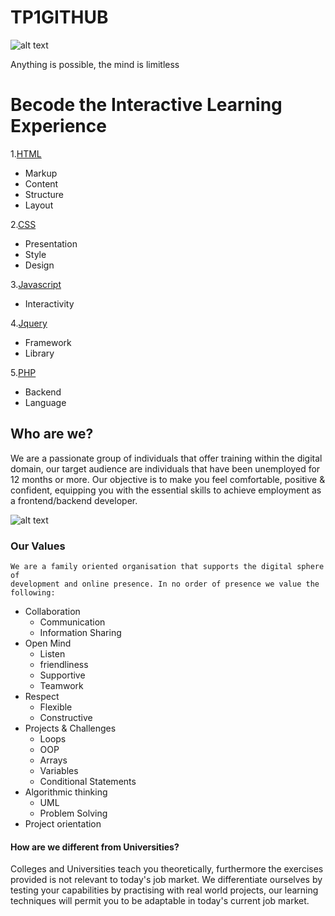 # TP1GITHUB

![alt text](http://register.becode.org/partners/images/SmallLogo.png "Logo Title Text 1")
<figcaption> Anything is possible, the mind is limitless </figcaption>


# Becode the Interactive Learning Experience 

1.[HTML](https://www.w3schools.com/tags/tag_area.asp)
* Markup
* Content
* Structure
* Layout

2.[CSS](http://www.css-tricks.com)
* Presentation
* Style
* Design

3.[Javascript](http://htmldog.com/guides/javascript/beginner/makingstuffhappen/)
* Interactivity

4.[Jquery](http://www.jquery.com)
* Framework
* Library

5.[PHP](http://www.homeandlearn.co.uk/php/php.html)
* Backend
* Language
		
## Who are we?

We are a passionate group of individuals that offer training within the digital domain, our target audience 
are individuals that have been unemployed for 12 months or more. Our objective is to make you feel comfortable,
positive & confident, equipping you with the essential skills to achieve employment as a frontend/backend developer.

![alt text](https://media.giphy.com/media/H0Oh2r1YOJLGw/giphy.gif "text")

###  Our Values
	
	We are a family oriented organisation that supports the digital sphere of
	development and online presence. In no order of presence we value the following:
      
* Collaboration
	* Communication
	* Information Sharing
* Open Mind
 	* Listen
	* friendliness
	* Supportive
	* Teamwork
* Respect
	* Flexible
	* Constructive
* Projects & Challenges
	* Loops
	* OOP
	* Arrays
	* Variables
	* Conditional Statements
* Algorithmic thinking
	* UML
	* Problem Solving
 * Project orientation
	
#### How are we different from Universities?

Colleges and Universities teach you theoretically, furthermore the exercises provided is not relevant to
today's job market. We differentiate ourselves by testing your capabilities by practising with real world
projects, our learning techniques will permit you to be adaptable in today's current job market.
